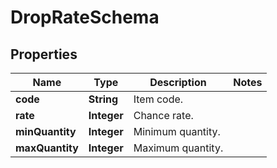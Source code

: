 

# DropRateSchema


## Properties

| Name | Type | Description | Notes |
|------------ | ------------- | ------------- | -------------|
|**code** | **String** | Item code. |  |
|**rate** | **Integer** | Chance rate. |  |
|**minQuantity** | **Integer** | Minimum quantity. |  |
|**maxQuantity** | **Integer** | Maximum quantity. |  |



